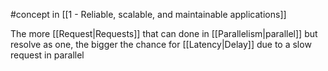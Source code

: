 #concept in [[1 - Reliable, scalable, and maintainable applications]]

The more [[Request|Requests]] that can done in [[Parallelism|parallel]] but resolve as one, the bigger the chance for [[Latency|Delay]] due to a slow request in parallel

